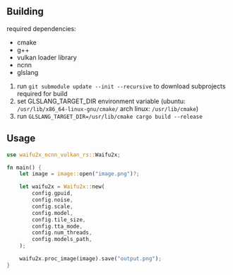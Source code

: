 ## Building

required dependencies:

- cmake
- g++
- vulkan loader library
- ncnn
- glslang

1. run `git submodule update --init --recursive` to download subprojects required for build
2. set GLSLANG_TARGET_DIR environment variable (ubuntu: `/usr/lib/x86_64-linux-gnu/cmake/` arch linux: `/usr/lib/cmake`)
3. run `GLSLANG_TARGET_DIR=/usr/lib/cmake cargo build --release`

## Usage

```rust
use waifu2x_ncnn_vulkan_rs::Waifu2x;

fn main() {
    let image = image::open("image.png")?;

    let waifu2x = Waifu2x::new(
        config.gpuid,
        config.noise,
        config.scale,
        config.model,
        config.tile_size,
        config.tta_mode,
        config.num_threads,
        config.models_path,
    );

    waifu2x.proc_image(image).save("output.png");
}
```